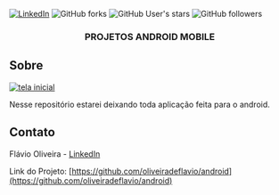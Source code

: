 
[![LinkedIn][linkedin-shield]][linkedin-url]
![GitHub forks](https://img.shields.io/github/forks/oliveiradeflavio/android?style=for-the-badge)
![GitHub User's stars](https://img.shields.io/github/stars/oliveiradeflavio?style=for-the-badge)
![GitHub followers](https://img.shields.io/github/followers/oliveiradeflavio?style=for-the-badge)


<h3 align="center">PROJETOS ANDROID MOBILE</h3>


<!-- ABOUT THE PROJECT -->
## Sobre 

[![tela inicial][product-screenshot]]()

Nesse repositório estarei deixando toda aplicação feita para o android. 


<!-- CONTACT -->
## Contato

Flávio Oliveira - [LinkedIn](https://www.linkedin.com/in/fladoliveira/)

Link do Projeto: [https://github.com/oliveiradeflavio/android](https://github.com/oliveiradeflavio/android)



<!-- MARKDOWN LINKS & IMAGES -->
<!-- https://www.markdownguide.org/basic-syntax/#reference-style-links -->
[linkedin-shield]: https://img.shields.io/badge/-LinkedIn-black.svg?style=for-the-badge&logo=linkedin&colorB=555
[linkedin-url]: https://www.linkedin.com/in/fladoliveira/
[product-screenshot]: https://www.pcguia.pt/wp-content/uploads/2019/12/Android.png

